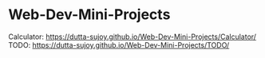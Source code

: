 # Web-Dev-Mini-Projects
Calculator: https://dutta-sujoy.github.io/Web-Dev-Mini-Projects/Calculator/
TODO: https://dutta-sujoy.github.io/Web-Dev-Mini-Projects/TODO/

